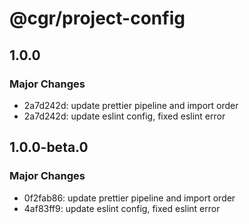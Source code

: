 # @cgr/project-config

## 1.0.0

### Major Changes

- 2a7d242d: update prettier pipeline and import order
- 2a7d242d: update eslint config, fixed eslint error

## 1.0.0-beta.0

### Major Changes

- 0f2fab86: update prettier pipeline and import order
- 4af83ff9: update eslint config, fixed eslint error
